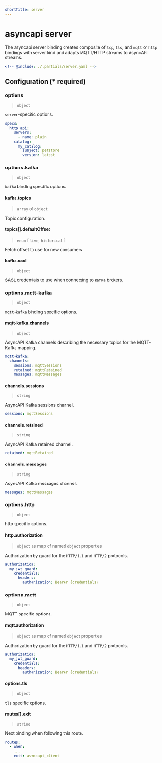 ```yaml
---
shortTitle: server
---
```


# asyncapi server

The asyncapi server binding creates composite of `tcp`, `tls`, and `mqtt` or `http` bindings with server kind and adapts MQTT/HTTP streams to AsyncAPI streams.

```yaml
<!-- @include: ./.partials/server.yaml -->
```

## Configuration (\* required)

<!-- @include: ../.partials/vault.md -->

### options

> `object`

`server`-specific options.

```yaml
specs:
  http_api:
    servers:
      - name: plain
    catalog:
      my_catalog:
        subject: petstore
        version: latest
```

<!-- @include: ./.partials/options.md -->

### options.kafka

> `object`

`kafka` binding specific options.

#### kafka.topics

> `array` of `object`

Topic configuration.

<!-- @include: ../.partials/options-kafka-topics.md -->

#### topics[].defaultOffset

> `enum` [ `live`, `historical` ]

Fetch offset to use for new consumers

<!-- @include: ../.partials/options-kafka-topics-transforms.md -->

#### kafka.sasl

> `object`

SASL credentials to use when connecting to `kafka` brokers.

<!-- @include: ../.partials/options-kafka-sasl.md -->

### options.mqtt-kafka

> `object`

`mqtt-kafka` binding specific options.

#### mqtt-kafka.channels

> `object`

AsyncAPI Kafka channels describing the necessary topics for the MQTT-Kafka mapping.

```yaml
mqtt-kafka:
  channels:
    sessions: mqttSessions
    retained: mqttRetained
    messages: mqttMessages
```

#### channels.sessions

> `string`

AsyncAPI Kafka sessions channel.

```yaml
sessions: mqttSessions
```

#### channels.retained

> `string`

AsyncAPI Kafka retained channel.

```yaml
retained: mqttRetained
```

#### channels.messages

> `string`

AsyncAPI Kafka messages channel.

```yaml
messages: mqttMessages
```

### options.http

> `object`

http specific options.

#### http.authorization

> `object` as map of named `object` properties

Authorization by guard for the `HTTP/1.1` and `HTTP/2` protocols.

```yaml
authorization:
  my_jwt_guard:
    credentials:
      headers:
        authorization: Bearer {credentials}
```

<!-- @include: ../.partials/options-http-auth.md -->

### options.mqtt

> `object`

MQTT specific options.

#### mqtt.authorization

> `object` as map of named `object` properties

Authorization by guard for the `HTTP/1.1` and `HTTP/2` protocols.

```yaml
authorization:
  my_jwt_guard:
    credentials:
      headers:
        authorization: Bearer {credentials}
```

<!-- @include: ../.partials/options-mqtt-auth.md -->

#### options.tls

> `object`

`tls` specific options.

<!-- @include: ../.partials/options-tls.md -->

<!-- @include: ./.partials/routes.md -->
<!-- @include: ../.partials/exit.md -->
#### routes[].exit

> `string`

Next binding when following this route.

```yaml
routes:
  - when:
    ...
    exit: asyncapi_client
```
<!-- @include: ../.partials/telemetry.md -->
